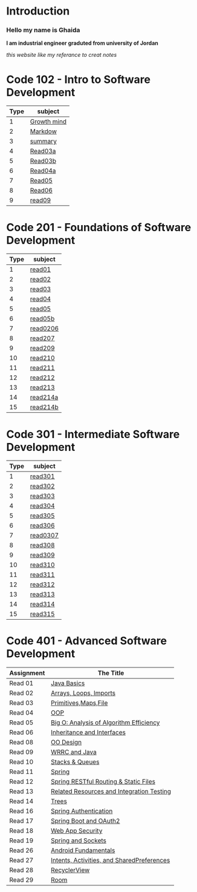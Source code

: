 # Introduction 
### Hello my name is Ghaida
**I am industrial engineer graduted from university of Jordan**

*this website like my referance to creat  notes*



# Code 102 - Intro to Software Development


| Type     | subject  |
| ----------- | ----------- |
| 1      |[Growth mind](/Growthmindset.md)   |
| 2  |  [Markdow](/Markdown.md)       |
|    3  |[summary](/summary.md)|
|4      |[Read03a](/read03a.md)|
|5    |[Read03b](/read03b.md)|
|6|[Read04a](/read04a)|
|7| [Read05](/read05)|
|8|[Read06](/read6)|
|9|[read09](/read09)|

# Code 201 - Foundations of Software Development


| Type     | subject  |
| ----------- | ----------- |
| 1      | [read01](/read01.md)   |
|2|[read02](/read02.md)|
|3|[read03](/read03.md)|
|4|[read04](/readtues.md)|
|5|[read05](/read205.md)|
|6|[read05b](/reas205b.md)|
|7|[read0206](/read206.md)|
|8|[read207](/read207.md)|
|9|[read209](/read208.md)|
|10|[read210](/read210.md)|
|11|[read211](/read211.md)|
|12|[read212](/read212.md)|
|13|[read213](/read213.md)|
|14|[read214a](/read214a.md)|
|15|[read214b](/read214b.md)|


# Code 301 - Intermediate Software Development
| Type     | subject  |
| ----------- | ----------- |
| 1| [read301](/read301.md)   |
|2|[read302](/read302.md)|
|3|[read303](/read303.md)|
|4|[read304](/read304.md)|
|5|[read305](/read305.md)|
|6|[read306](/read306.md)|
|7|[read0307](/read307.md)|
|8|[read308](/read308.md)|
|9|[read309](/read309.md)|
|10|[read310](/read310.md)|
|11|[read311](/read311.md)|
|12|[read312](/read312.md)|
|13|[read313](/read313.md)|
|14|[read314](/read314.md)|
|15|[read315](/)|


# Code 401 - Advanced Software Development

| Assignment | The Title	  |
| ----------- | ----------- |
|Read 01| [Java Basics](/read401.md)   |
|Read 02| [ Arrays, Loops, Imports](/read402.md)   |
|Read 03| [Primitives,Maps,File](/read403.md)   |
|Read 04 | [ OOP](/read404.md)|
|Read 05| [ Big O: Analysis of Algorithm Efficiency](/read405.md)|
|Read 06| [ Inheritance and Interfaces](/read406.md)|
|Read 08| [ OO Design](/read408.md)|
|Read 09| [ WRRC and Java](/read409.md)|
|Read 10| [Stacks & Queues](/read410.md)|
|Read 11| [Spring](/read411.md)|
|Read 12| [Spring RESTful Routing & Static Files](/read412.md)|
|Read 13| [Related Resources and Integration Testing](/read413.md)|
|Read 14| [Trees ](/read414.md)|
|Read 16| [Spring Authentication ](/read416.md)|
|Read 17| [Spring Boot and OAuth2](/read417.md)|
|Read 18| [Web App Security](/read418.md)|
|Read 19| [Spring and Sockets](/read419.md)|
|Read 26| [Android Fundamentals](read420.md)|
|Read 27| [Intents, Activities, and SharedPreferences](read427.md)|
|Read 28| [RecyclerView](read428.md)|
|Read 29| [Room](read429.md)|

















